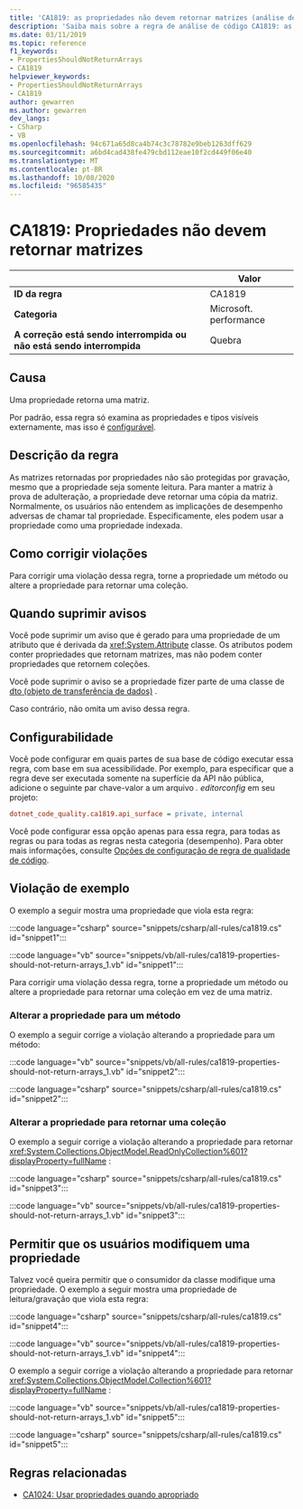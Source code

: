 ```yaml
---
title: 'CA1819: as propriedades não devem retornar matrizes (análise de código)'
description: 'Saiba mais sobre a regra de análise de código CA1819: as propriedades não devem retornar matrizes'
ms.date: 03/11/2019
ms.topic: reference
f1_keywords:
- PropertiesShouldNotReturnArrays
- CA1819
helpviewer_keywords:
- PropertiesShouldNotReturnArrays
- CA1819
author: gewarren
ms.author: gewarren
dev_langs:
- CSharp
- VB
ms.openlocfilehash: 94c671a65d8ca4b74c3c78782e9beb1263dff629
ms.sourcegitcommit: a6bd4cad438fe479cbd112eae10f2cd449f06e40
ms.translationtype: MT
ms.contentlocale: pt-BR
ms.lasthandoff: 10/08/2020
ms.locfileid: "96585435"
---
```

# <a name="ca1819-properties-should-not-return-arrays"></a>CA1819: Propriedades não devem retornar matrizes

| | Valor |
|-|-|
| **ID da regra** |CA1819|
| **Categoria** |Microsoft. performance|
| **A correção está sendo interrompida ou não está sendo interrompida** |Quebra|

## <a name="cause"></a>Causa

Uma propriedade retorna uma matriz.

Por padrão, essa regra só examina as propriedades e tipos visíveis externamente, mas isso é [configurável](#configurability).

## <a name="rule-description"></a>Descrição da regra

As matrizes retornadas por propriedades não são protegidas por gravação, mesmo que a propriedade seja somente leitura. Para manter a matriz à prova de adulteração, a propriedade deve retornar uma cópia da matriz. Normalmente, os usuários não entendem as implicações de desempenho adversas de chamar tal propriedade. Especificamente, eles podem usar a propriedade como uma propriedade indexada.

## <a name="how-to-fix-violations"></a>Como corrigir violações

Para corrigir uma violação dessa regra, torne a propriedade um método ou altere a propriedade para retornar uma coleção.

## <a name="when-to-suppress-warnings"></a>Quando suprimir avisos

Você pode suprimir um aviso que é gerado para uma propriedade de um atributo que é derivada da <xref:System.Attribute> classe. Os atributos podem conter propriedades que retornam matrizes, mas não podem conter propriedades que retornem coleções.

Você pode suprimir o aviso se a propriedade fizer parte de uma classe de [dto (objeto de transferência de dados)](/previous-versions/msp-n-p/ff649585(v=pandp.10)) .

Caso contrário, não omita um aviso dessa regra.

## <a name="configurability"></a>Configurabilidade

Você pode configurar em quais partes de sua base de código executar essa regra, com base em sua acessibilidade. Por exemplo, para especificar que a regra deve ser executada somente na superfície da API não pública, adicione o seguinte par chave-valor a um arquivo *. editorconfig* em seu projeto:

```ini
dotnet_code_quality.ca1819.api_surface = private, internal
```

Você pode configurar essa opção apenas para essa regra, para todas as regras ou para todas as regras nesta categoria (desempenho). Para obter mais informações, consulte [Opções de configuração de regra de qualidade de código](../code-quality-rule-options.md).

## <a name="example-violation"></a>Violação de exemplo

O exemplo a seguir mostra uma propriedade que viola esta regra:

:::code language="csharp" source="snippets/csharp/all-rules/ca1819.cs" id="snippet1":::

:::code language="vb" source="snippets/vb/all-rules/ca1819-properties-should-not-return-arrays_1.vb" id="snippet1":::

Para corrigir uma violação dessa regra, torne a propriedade um método ou altere a propriedade para retornar uma coleção em vez de uma matriz.

### <a name="change-the-property-to-a-method"></a>Alterar a propriedade para um método

O exemplo a seguir corrige a violação alterando a propriedade para um método:

:::code language="vb" source="snippets/vb/all-rules/ca1819-properties-should-not-return-arrays_1.vb" id="snippet2":::

:::code language="csharp" source="snippets/csharp/all-rules/ca1819.cs" id="snippet2":::

### <a name="change-the-property-to-return-a-collection"></a>Alterar a propriedade para retornar uma coleção

O exemplo a seguir corrige a violação alterando a propriedade para retornar <xref:System.Collections.ObjectModel.ReadOnlyCollection%601?displayProperty=fullName> :

:::code language="csharp" source="snippets/csharp/all-rules/ca1819.cs" id="snippet3":::

:::code language="vb" source="snippets/vb/all-rules/ca1819-properties-should-not-return-arrays_1.vb" id="snippet3":::

## <a name="allow-users-to-modify-a-property"></a>Permitir que os usuários modifiquem uma propriedade

Talvez você queira permitir que o consumidor da classe modifique uma propriedade. O exemplo a seguir mostra uma propriedade de leitura/gravação que viola esta regra:

:::code language="csharp" source="snippets/csharp/all-rules/ca1819.cs" id="snippet4":::

:::code language="vb" source="snippets/vb/all-rules/ca1819-properties-should-not-return-arrays_1.vb" id="snippet4":::

O exemplo a seguir corrige a violação alterando a propriedade para retornar <xref:System.Collections.ObjectModel.Collection%601?displayProperty=fullName> :

:::code language="vb" source="snippets/vb/all-rules/ca1819-properties-should-not-return-arrays_1.vb" id="snippet5":::

:::code language="csharp" source="snippets/csharp/all-rules/ca1819.cs" id="snippet5":::

## <a name="related-rules"></a>Regras relacionadas

- [CA1024: Usar propriedades quando apropriado](ca1024.md)
